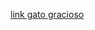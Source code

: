 [link gato gracioso](https://www.google.com/search?q=gatitos+bebe&tbm=isch&ved=2ahUKEwi1yKuao-L2AhXQSbgEHR6ND_kQ2-cCegQIABAA&oq=gatitos+bebe&gs_lcp=CgNpbWcQAzIICAAQgAQQsQMyBQgAEIAEMgUIABCABDIFCAAQgAQyBQgAEIAEMgUIABCABDIFCAAQgAQyBQgAEIAEMgUIABCABDIFCAAQgAQ6BwgjEO8DECc6BAgAEEM6BwgAELEDEEM6CggAELEDEIMBEEM6CwgAEIAEELEDEIMBOgQIABAeUKwMWIMmYOAnaAFwAHgAgAGPAYgBiAySAQQzLjExmAEAoAEBqgELZ3dzLXdpei1pbWfAAQE&sclient=img&ei=Uz0-YvXSPNCT4dUPnpq-yA8&bih=752&biw=1455#imgrc=IVZC5SjCyjKAQM)
